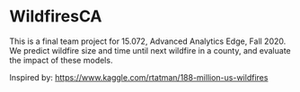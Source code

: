 # WildfiresCA

This is a final team project for 15.072, Advanced Analytics Edge, Fall 2020. We predict wildfire size and time until next wildfire in a county, and evaluate the impact of these models.

Inspired by: https://www.kaggle.com/rtatman/188-million-us-wildfires
